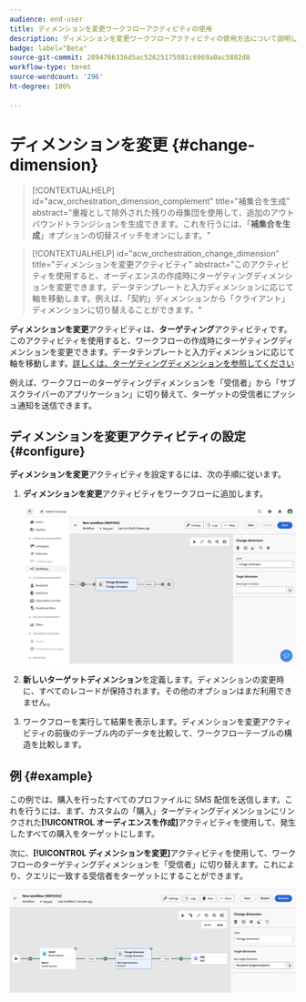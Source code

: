 ```yaml
---
audience: end-user
title: ディメンションを変更ワークフローアクティビティの使用
description: ディメンションを変更ワークフローアクティビティの使用方法について説明します
badge: label="Beta"
source-git-commit: 2894766336d5ac52625175981c6969a0ac5882d8
workflow-type: tm+mt
source-wordcount: '296'
ht-degree: 100%

---
```



# ディメンションを変更 {#change-dimension}

>[!CONTEXTUALHELP]
>id="acw_orchestration_dimension_complement"
>title="補集合を生成"
>abstract="重複として除外された残りの母集団を使用して、追加のアウトバウンドトランジションを生成できます。これを行うには、「**補集合を生成**」オプションの切替スイッチをオンにします。"

>[!CONTEXTUALHELP]
>id="acw_orchestration_change_dimension"
>title="ディメンションを変更アクティビティ"
>abstract="このアクティビティを使用すると、オーディエンスの作成時にターゲティングディメンションを変更できます。データテンプレートと入力ディメンションに応じて軸を移動します。例えば、「契約」ディメンションから「クライアント」ディメンションに切り替えることができます。"

**ディメンションを変更**&#x200B;アクティビティは、**ターゲティング**&#x200B;アクティビティです。このアクティビティを使用すると、ワークフローの作成時にターゲティングディメンションを変更できます。データテンプレートと入力ディメンションに応じて軸を移動します。[詳しくは、ターゲティングディメンションを参照してください](../../audience/about-recipients.md#targeting-dimensions)

例えば、ワークフローのターゲティングディメンションを「受信者」から「サブスクライバーのアプリケーション」に切り替えて、ターゲットの受信者にプッシュ通知を送信できます。

## ディメンションを変更アクティビティの設定 {#configure}

**ディメンションを変更**&#x200B;アクティビティを設定するには、次の手順に従います。

1. **ディメンションを変更**&#x200B;アクティビティをワークフローに追加します。

   ![](../assets/workflow-change-dimension.png)

1. **新しいターゲットディメンション**&#x200B;を定義します。ディメンションの変更時に、すべてのレコードが保持されます。その他のオプションはまだ利用できません。

1. ワークフローを実行して結果を表示します。ディメンションを変更アクティビティの前後のテーブル内のデータを比較して、ワークフローテーブルの構造を比較します。

## 例 {#example}

この例では、購入を行ったすべてのプロファイルに SMS 配信を送信します。これを行うには、まず、カスタムの「購入」ターゲティングディメンションにリンクされた&#x200B;**[!UICONTROL オーディエンスを作成]**&#x200B;アクティビティを使用して、発生したすべての購入をターゲットにします。

次に、**[!UICONTROL ディメンションを変更]**&#x200B;アクティビティを使用して、ワークフローのターゲティングディメンションを「受信者」に切り替えます。これにより、クエリに一致する受信者をターゲットにすることができます。

![](../assets/workflow-change-dimension-example.png)

